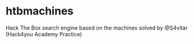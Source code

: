 # htbmachines
Hack The Box search engine based on the machines solved by @S4vitar (Hack4you Academy Practice)
